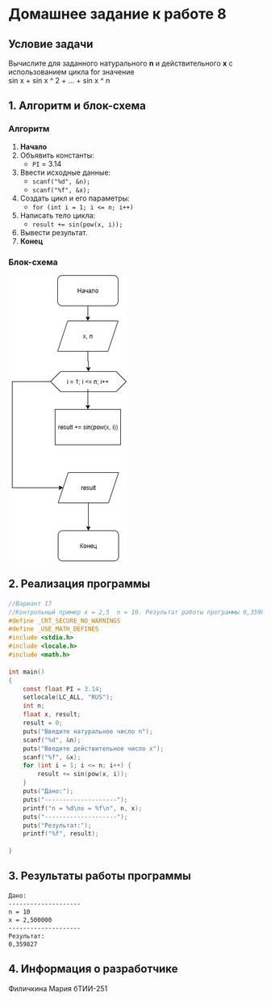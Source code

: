 # Домашнее задание к работе 8

## Условие задачи
Вычислите для заданного натурального **n** и действительного **х** с использованием цикла for значение\
sin x + sin x ^ 2 + ... + sin x ^ n
## 1. Алгоритм и блок-схема

### Алгоритм
1. **Начало**
2. Объявить константы:
   - `PI` = 3.14
3. Ввести исходные данные:
   - `scanf("%d", &n);`
   - `scanf("%f", &x);`
4. Создать цикл и его параметры:
   - `for (int i = 1; i <= n; i++)`
5. Написать тело цикла:
   - `result += sin(pow(x, i));`
6. Вывести результат.
7. **Конец**

### Блок-схема
![Блок-схема алгоритма](https://github.com/marfilich/Homework/blob/main/homework_Lb8/лабораторная8.drawio.png?raw=true) 

## 2. Реализация программы
```C
//Вариант 17
//Контрольный пример x = 2,5  n = 10. Результат работы программы 0,359827
#define _CRT_SECURE_NO_WARNINGS
#define _USE_MATH_DEFINES
#include <stdio.h>
#include <locale.h>
#include <math.h>

int main()
{
	const float PI = 3.14;
	setlocale(LC_ALL, "RUS");
	int n;
	float x, result;
	result = 0;
	puts("Введите натуральное число n");
	scanf("%d", &n);
	puts("Введите действительное число х");
	scanf("%f", &x);
	for (int i = 1; i <= n; i++) {
		result += sin(pow(x, i));
	}
	puts("Дано:");
	puts("--------------------");
	printf("n = %d\nx = %f\n", n, x);
	puts("--------------------");
	puts("Результат:");
	printf("%f", result);

}
```

## 3. Результаты работы программы
```
Дано:
--------------------
n = 10
x = 2,500000
--------------------
Результат:
0,359827
```
## 4. Информация о разработчике

Филичкина Мария бТИИ-251
